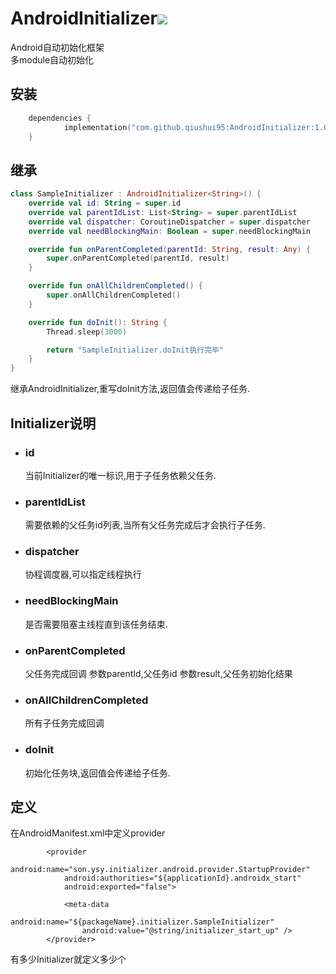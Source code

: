 # AndroidInitializer[![](https://jitpack.io/v/qiushui95/AndroidInitializer.svg)](https://jitpack.io/#qiushui95/AndroidInitializer)
Android自动初始化框架  
多module自动初始化
## 安装
``` kotlin dsl
	dependencies {
	        implementation("com.github.qiushui95:AndroidInitializer:1.0.6")
	}
```
## 继承
``` kotlin
class SampleInitializer : AndroidInitializer<String>() {
    override val id: String = super.id
    override val parentIdList: List<String> = super.parentIdList
    override val dispatcher: CoroutineDispatcher = super.dispatcher
    override val needBlockingMain: Boolean = super.needBlockingMain

    override fun onParentCompleted(parentId: String, result: Any) {
        super.onParentCompleted(parentId, result)
    }

    override fun onAllChildrenCompleted() {
        super.onAllChildrenCompleted()
    }

    override fun doInit(): String {
        Thread.sleep(3000)

        return "SampleInitializer.doInit执行完毕"
    }
}
```
继承AndroidInitializer,重写doInit方法,返回值会传递给子任务.
## Initializer说明
- ### id  
    当前Initializer的唯一标识,用于子任务依赖父任务.
- ### parentIdList  
    需要依赖的父任务id列表,当所有父任务完成后才会执行子任务.
- ### dispatcher
    协程调度器,可以指定线程执行
- ### needBlockingMain
    是否需要阻塞主线程直到该任务结束.
- ### onParentCompleted
    父任务完成回调
    参数parentId,父任务id
    参数result,父任务初始化结果
- ### onAllChildrenCompleted
    所有子任务完成回调
- ### doInit
    初始化任务块,返回值会传递给子任务.
## 定义
在AndroidManifest.xml中定义provider
``` 
        <provider
            android:name="son.ysy.initializer.android.provider.StartupProvider"
            android:authorities="${applicationId}.androidx_start"
            android:exported="false">

            <meta-data
                android:name="${packageName}.initializer.SampleInitializer"
                android:value="@string/initializer_start_up" />
        </provider>          
```
有多少Initializer就定义多少个<meta-data>